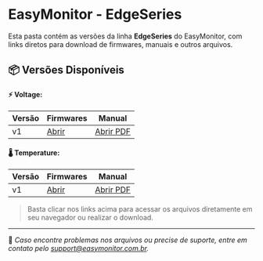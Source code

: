 # EasyMonitor - EdgeSeries

Esta pasta contém as versões da linha **EdgeSeries** do EasyMonitor, com links diretos para download de firmwares, manuais e outros arquivos.

## 📦 Versões Disponíveis

#### ⚡ Voltage:

| Versão | Firmwares | Manual |
|--------|----------|--------|
| v1     | [Abrir](./Voltage/v1/firmware/) | [Abrir PDF](./Voltage/v1/manual/manual-do-usuario-em-edge-voltage.pdf) |

#### 🌡️ Temperature:

| Versão | Firmwares | Manual |
|--------|----------|--------|
| v1     | [Abrir](./Temperature/v1/firmware/) | [Abrir PDF](./Temperature/v1/manual/manual-do-usuario-em-edge-temperature.pdf) |

> Basta clicar nos links acima para acessar os arquivos diretamente em seu navegador ou realizar o download.

---

📌 *Caso encontre problemas nos arquivos ou precise de suporte, entre em contato pelo [support@easymonitor.com.br](mailto:support@easymonitor.com.br).*
